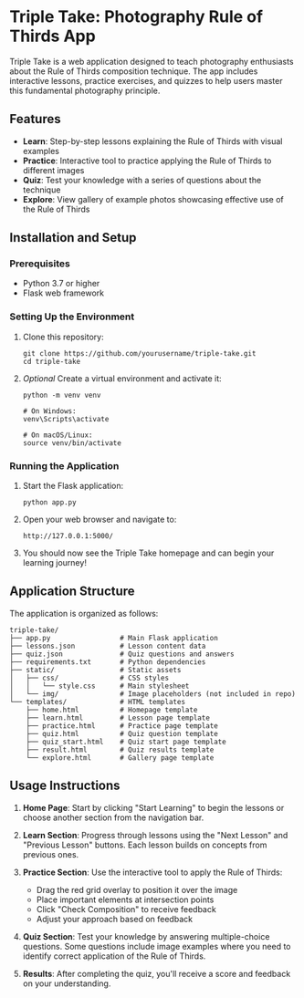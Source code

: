 # Triple Take: Photography Rule of Thirds App

Triple Take is a web application designed to teach photography enthusiasts about the Rule of Thirds composition technique. The app includes interactive lessons, practice exercises, and quizzes to help users master this fundamental photography principle.

## Features

- **Learn**: Step-by-step lessons explaining the Rule of Thirds with visual examples
- **Practice**: Interactive tool to practice applying the Rule of Thirds to different images
- **Quiz**: Test your knowledge with a series of questions about the technique
- **Explore**: View gallery of example photos showcasing effective use of the Rule of Thirds

## Installation and Setup

### Prerequisites

- Python 3.7 or higher
- Flask web framework

### Setting Up the Environment

1. Clone this repository:

   ```
   git clone https://github.com/yourusername/triple-take.git
   cd triple-take
   ```

2. _Optional_ Create a virtual environment and activate it:

   ```
   python -m venv venv

   # On Windows:
   venv\Scripts\activate

   # On macOS/Linux:
   source venv/bin/activate
   ```

### Running the Application

1. Start the Flask application:

   ```
   python app.py
   ```

2. Open your web browser and navigate to:

   ```
   http://127.0.0.1:5000/
   ```

3. You should now see the Triple Take homepage and can begin your learning journey!

## Application Structure

The application is organized as follows:

```
triple-take/
├── app.py                 # Main Flask application
├── lessons.json           # Lesson content data
├── quiz.json              # Quiz questions and answers
├── requirements.txt       # Python dependencies
├── static/                # Static assets
│   ├── css/               # CSS styles
│   │   └── style.css      # Main stylesheet
│   └── img/               # Image placeholders (not included in repo)
└── templates/             # HTML templates
    ├── home.html          # Homepage template
    ├── learn.html         # Lesson page template
    ├── practice.html      # Practice page template
    ├── quiz.html          # Quiz question template
    ├── quiz_start.html    # Quiz start page template
    ├── result.html        # Quiz results template
    └── explore.html       # Gallery page template
```

## Usage Instructions

1. **Home Page**: Start by clicking "Start Learning" to begin the lessons or choose another section from the navigation bar.

2. **Learn Section**: Progress through lessons using the "Next Lesson" and "Previous Lesson" buttons. Each lesson builds on concepts from previous ones.

3. **Practice Section**: Use the interactive tool to apply the Rule of Thirds:

   - Drag the red grid overlay to position it over the image
   - Place important elements at intersection points
   - Click "Check Composition" to receive feedback
   - Adjust your approach based on feedback

4. **Quiz Section**: Test your knowledge by answering multiple-choice questions. Some questions include image examples where you need to identify correct application of the Rule of Thirds.

5. **Results**: After completing the quiz, you'll receive a score and feedback on your understanding.
